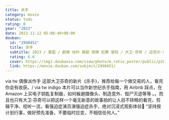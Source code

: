 ```yaml
---
title: 杀手
category: movie
status: todo
rating: 0
year: "2023"
date: 2023-11-12 05:08:40+08:00
douban:
  id: "2998451"
  title: 杀手
  subtitle: 2023 / 美国 / 剧情 动作 悬疑 惊悚 犯罪 冒险 / 大卫·芬奇 / 迈克尔·法斯宾德 蒂尔达·斯文顿
  rating: 6.6
  cover: https://img1.doubanio.com/view/photo/m_ratio_poster/public/p2897454450.jpg
  link: https://movie.douban.com/subject/2998451/
---
```


via tw 偶像派作手 这部大卫芬奇的新片《杀手》，推荐给每一个做交易的人，看完你会有收获。/ via tw indigo 本片可以当作新世纪杀手指南，用 Airbnb 踩点，在 Amazon 上买电子钥匙复制器，如何躲避摄像头、制造意外、毁尸灭迹等等 。。而且也只有大卫·芬奇可以把这样一个毫无新意的故事拍的让人目不转睛的看完，剪辑干净、视听一流，看强迫症演员演强迫症杀手，绝对沉浸式观影体验🫰
“坚持按计划行事，做好预先准备，不要临时应变，不相信任何人。”
